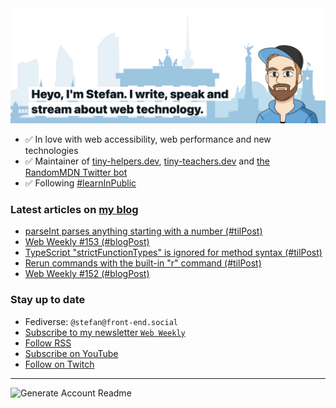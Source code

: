 <img alt="Heyo, I'm Stefan. I write and speak about web technology." src="https://raw.githubusercontent.com/stefanjudis/stefanjudis/main/screenshot.png">

- ✅ In love with web accessibility, web performance and new technologies
- ✅ Maintainer of [tiny-helpers.dev](https://tiny-helpers.dev), [tiny-teachers.dev](https://tiny-teachers.dev/) and [the RandomMDN Twitter bot](https://twitter.com/randomMDN)
- ✅ Following [#learnInPublic](https://www.stefanjudis.com/today-i-learned/)
### Latest articles on [my blog](https://www.stefanjudis.com)

<!-- BLOG-POST-LIST:START -->
- [parseInt parses anything starting with a number &lpar;#tilPost&rpar;](https://www.stefanjudis.com/today-i-learned/parseint-parses-anything-starting-with-a-number/)
- [Web Weekly #153 &lpar;#blogPost&rpar;](https://www.stefanjudis.com/blog/web-weekly-153/)
- [TypeScript &quot;strictFunctionTypes&quot; is ignored for method syntax &lpar;#tilPost&rpar;](https://www.stefanjudis.com/today-i-learned/typescript-ignored-strict-function-types/)
- [Rerun commands with the built-in &quot;r&quot; command &lpar;#tilPost&rpar;](https://www.stefanjudis.com/today-i-learned/rerun-commands-with-the-r-command/)
- [Web Weekly #152 &lpar;#blogPost&rpar;](https://www.stefanjudis.com/blog/web-weekly-152/)
<!-- BLOG-POST-LIST:END -->

### Stay up to date

- Fediverse: `@stefan@front-end.social`
- [Subscribe to my newsletter `Web Weekly`](https://webweekly.email/)
- [Follow RSS](https://www.stefanjudis.com/feeds/)
- [Subscribe on YouTube](https://youtube.com/c/stefanjudis)
- [Follow on Twitch](https://www.twitch.tv/stefanjudis)

---

![Generate Account Readme](https://github.com/stefanjudis/stefanjudis/workflows/Generate%20Account%20Readme/badge.svg)
